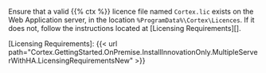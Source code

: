 Ensure that a valid {{% ctx %}} licence file named `Cortex.lic` exists on the Web Application server, in the location `%ProgramData%\Cortex\Licences`. If it does not, follow the instructions located at [Licensing Requirements][].

[Licensing Requirements]: {{< url path="Cortex.GettingStarted.OnPremise.InstallInnovationOnly.MultipleServerWithHA.LicensingRequirementsNew" >}}
